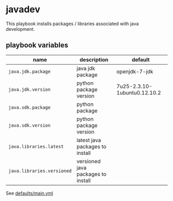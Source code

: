 # javadev

This playbook installs packages / libraries associated with java development.

## playbook variables

|name|description|default|
|----|-----------|-------|
|`java.jdk.package`|java jdk package|openjdk-7-jdk|
|`java.jdk.version`|python package version|7u25-2.3.10-1ubuntu0.12.10.2|
|`java.sdk.package`|python package||
|`java.sdk.version`|python package version||
|`java.libraries.latest`|latest java packages to install||
|`java.libraries.versioned`|versioned java packages to install||

See [defaults/main.yml](https://github.com/ryankanno/playbooks/blob/master/javadev/defaults/main.yml)
